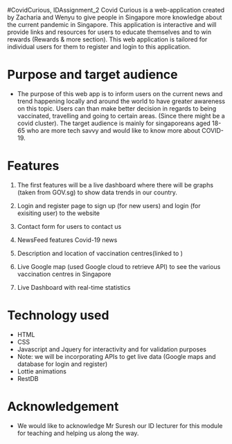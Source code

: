 
#CovidCurious, IDAssignment_2
Covid Curious is a web-application created by Zacharia and Wenyu to give people in Singapore more knowledge about the current pandemic in Singapore. This application is interactive and will provide links and resources for users to educate themselves and to win rewards (Rewards & more section). This web application is tailored for individual users for them to register and login to this application.

# Purpose and target audience
- The purpose of this web app is to inform users on the current news and trend happening locally and around the world to have greater awareness on this topic. Users can than make better decision in regards to being vaccinated, travelling and going to certain areas. (Since there might be a covid cluster). The target audience is mainly for singaporeans aged 18-65 who are more tech savvy and would like to know more about COVID-19. 

# Features
1. The first features will be a live dashboard where there will be graphs (taken from GOV.sg) to show data trends in our country.

2. Login and register page to sign up (for new users) and login (for exisiting user) to the website

3. Contact form for users to contact us

4. NewsFeed features Covid-19 news

5. Description and location of vaccination centres(linked to  )

6. Live Google map (used Google cloud to retrieve API) to see the various vaccination centres in Singapore

7. Live Dashboard with real-time statistics



# Technology used
- HTML
- CSS
- Javascript and Jquery for interactivity and for validation purposes
- Note: we will be incorporating APIs to get live data (Google maps and database for login and register)
- Lottie animations
- RestDB 


# Acknowledgement
- We would like to acknowledge Mr Suresh our ID lecturer for this module for teaching and helping us along the way.
